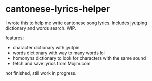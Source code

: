 # cantonese-lyrics-helper
I wrote this to help me write cantonese song lyrics. Includes jyutping dictionary and words search. WIP.

features:
- character dictionary with jyutpin
- words dictionary with way to many words lol
- homonyns dictionary to look for characters with the same sound
- fetch and save lyrics from Mojim.com

not finished, still work in progress.
